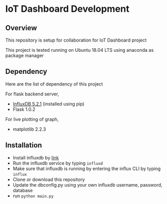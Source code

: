 # IoT Dashboard Development
## Overview
This repository is setup for collaboration for IoT Dashboard project

This project is tested running on Ubuntu 18.04 LTS using anaconda as package manager

## Dependency
Here are the list of dependency of this project

For flask backend server,

* [InfluxDB 5.2.1](https://pypi.org/project/influxdb/) (installed using pip)  
* Flask 1.0.2

For live plotting of graph,  

* matplotlib 2.2.3

## Installation

* Install influxdb by [link](https://portal.influxdata.com/downloads/)
* Run the influxdb service by typing `influxd`
* Make sure that influxdb is running by entering the influx CLI by typing `influx`
* Clone or download this repository
* Update the dbconfig.py using your own influxdb username, password, database
* run `python main.py`
